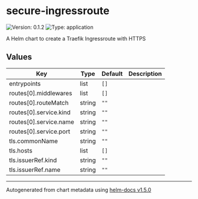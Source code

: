 # secure-ingressroute

![Version: 0.1.2](https://img.shields.io/badge/Version-0.1.2-informational?style=flat-square) ![Type: application](https://img.shields.io/badge/Type-application-informational?style=flat-square)

A Helm chart to create a Traefik Ingressroute with HTTPS

## Values

| Key | Type | Default | Description |
|-----|------|---------|-------------|
| entrypoints | list | `[]` |  |
| routes[0].middlewares | list | `[]` |  |
| routes[0].routeMatch | string | `""` |  |
| routes[0].service.kind | string | `""` |  |
| routes[0].service.name | string | `""` |  |
| routes[0].service.port | string | `""` |  |
| tls.commonName | string | `""` |  |
| tls.hosts | list | `[]` |  |
| tls.issuerRef.kind | string | `""` |  |
| tls.issuerRef.name | string | `""` |  |

----------------------------------------------
Autogenerated from chart metadata using [helm-docs v1.5.0](https://github.com/norwoodj/helm-docs/releases/v1.5.0)
